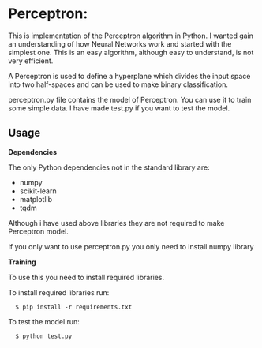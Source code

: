 # Perceptron:
  
  
This is implementation of the Perceptron algorithm in Python. 
I wanted  gain an understanding of how Neural Networks work and started with the simplest one. 
This is an easy algorithm, although easy to understand, is not very efficient. 

A Perceptron is used to define a hyperplane which divides the input space into two half-spaces and can be used to make binary classification.

perceptron.py file contains the model of Perceptron. You can use it to train some simple data. I have made test.py if you want to test the model.
 ## Usage

**Dependencies**

The only Python dependencies not in the standard library are:

  * numpy
  * scikit-learn
  * matplotlib
  * tqdm

Although i have used above libraries they are not required to make Perceptron model.

If you only want to use perceptron.py you only need to install numpy library

**Training**

To use this you need to install required libraries.

To install required libraries run:

      $ pip install -r requirements.txt    

To test the model run:

      $ python test.py
      

